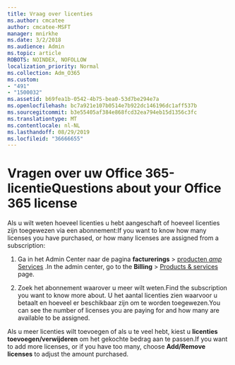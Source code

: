 ```yaml
---
title: Vraag over licenties
ms.author: cmcatee
author: cmcatee-MSFT
manager: mnirkhe
ms.date: 3/2/2018
ms.audience: Admin
ms.topic: article
ROBOTS: NOINDEX, NOFOLLOW
localization_priority: Normal
ms.collection: Adm_O365
ms.custom:
- "491"
- "1500032"
ms.assetid: b69fea1b-0542-4b75-bea0-53d7be294e7a
ms.openlocfilehash: bc7a921e107b0514e7b922dc146196dc1aff537b
ms.sourcegitcommit: b3e55405af384e868fcd32ea794eb15d1356c3fc
ms.translationtype: MT
ms.contentlocale: nl-NL
ms.lasthandoff: 08/29/2019
ms.locfileid: "36666655"
---
```

# <a name="questions-about-your-office-365-license"></a><span data-ttu-id="ed190-102">Vragen over uw Office 365-licentie</span><span class="sxs-lookup"><span data-stu-id="ed190-102">Questions about your Office 365 license</span></span>

<span data-ttu-id="ed190-103">Als u wilt weten hoeveel licenties u hebt aangeschaft of hoeveel licenties zijn toegewezen via een abonnement:</span><span class="sxs-lookup"><span data-stu-id="ed190-103">If you want to know how many licenses you have purchased, or how many licenses are assigned from a subscription:</span></span>
  
1. <span data-ttu-id="ed190-104">Ga in het Admin Center naar de pagina **facturerings** \> [producten _amp_ Services](https://go.microsoft.com/fwlink/p/?linkid=842054) .</span><span class="sxs-lookup"><span data-stu-id="ed190-104">In the admin center, go to the **Billing** \> [Products & services](https://go.microsoft.com/fwlink/p/?linkid=842054) page.</span></span>

2. <span data-ttu-id="ed190-105">Zoek het abonnement waarover u meer wilt weten.</span><span class="sxs-lookup"><span data-stu-id="ed190-105">Find the subscription you want to know more about.</span></span> <span data-ttu-id="ed190-106">U het aantal licenties zien waarvoor u betaalt en hoeveel er beschikbaar zijn om te worden toegewezen.</span><span class="sxs-lookup"><span data-stu-id="ed190-106">You can see the number of licenses you are paying for and how many are available to be assigned.</span></span>

<span data-ttu-id="ed190-107">Als u meer licenties wilt toevoegen of als u te veel hebt, kiest u **licenties toevoegen/verwijderen** om het gekochte bedrag aan te passen.</span><span class="sxs-lookup"><span data-stu-id="ed190-107">If you want to add more licenses, or if you have too many, choose **Add/Remove licenses** to adjust the amount purchased.</span></span>